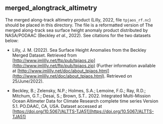 merged_alongtrack_altimetry
---------------------------

The merged along-track altimetry product (Lilly, 2022, file `tpjaos_rf.nc`) should be placed in this directory. The file is a reformatted version of The merged along-track sea surface height anomaly product distributed by NASA/PODAAC (Beckley _et al._, 2022). See citations for the two datasets below:

* Lilly, J. M. (2022). Sea Surface Height Anomalies from the Beckley Merged Dataset. Retrieved from [http://www.jmlilly.net/ftp/pub/tpjaos.zip](http://www.jmlilly.net/ftp/pub/tpjaos.zip) (Further information available at [http://www.jmlilly.net/doc/about_tpjaos.html](http://www.jmlilly.net/doc/about_tpjaos.html). Retrieved on 25/June/2022).

* Beckley, B.; Zelensky, N.P.; Holmes, S.A.; Lemoine, F.G.; Ray, R.D.; Mitchum, G.T.; Desai, S.; Brown, S.T.. 2022. Integrated Multi-Mission Ocean Altimeter Data for Climate Research complete time series Version 5.1. PO.DAAC, CA, USA. Dataset accessed at [https://doi.org/10.5067/ALTTS-TJA51](https://doi.org/10.5067/ALTTS-TJA51)
